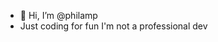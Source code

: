 - 👋 Hi, I’m @philamp
- Just coding for fun I'm not a professional dev

<!---
philamp/philamp is a ✨ special ✨ repository because its `README.md` (this file) appears on your GitHub profile.
You can click the Preview link to take a look at your changes.
--->

